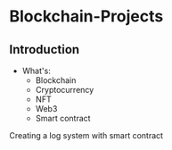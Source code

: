 # Blockchain-Projects

## Introduction
- What's:
  - Blockchain
  - Cryptocurrency
  - NFT
  - Web3
  - Smart contract
 
Creating a log system with smart contract
